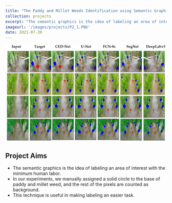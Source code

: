 ```yaml
---
title: "The Paddy and Millet Weeds Identification using Semantic Graphics"
collection: projects
excerpt: "The semantic graphics is the idea of labeling an area of interest with minimum human labor."
imageurl: '/images/projects/P2_1.PNG'
date: 2021-07-30
---
```

<center><img src="/images/projects/P2_1.PNG"></center>

## Project Aims 
 - The semantic graphics is the idea of labeling an area of interest with the minimum human labor.
 - In our experiments,  we manually assigned a solid circle to the base of paddy and millet weed, and the rest of the pixels are counted as background.
 - This technique is useful in making labeling an easier task.
